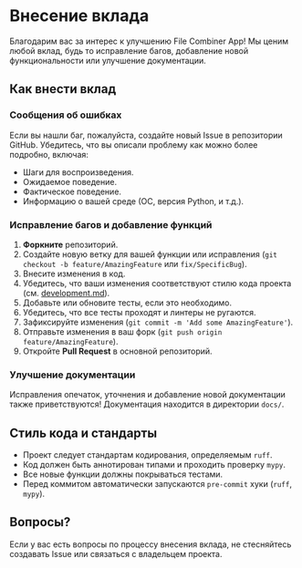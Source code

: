 # Внесение вклада

Благодарим вас за интерес к улучшению File Combiner App! Мы ценим любой вклад, будь то исправление багов, добавление новой функциональности или улучшение документации.

## Как внести вклад

### Сообщения об ошибках

Если вы нашли баг, пожалуйста, создайте новый Issue в репозитории GitHub. Убедитесь, что вы описали проблему как можно более подробно, включая:

*   Шаги для воспроизведения.
*   Ожидаемое поведение.
*   Фактическое поведение.
*   Информацию о вашей среде (ОС, версия Python, и т.д.).

### Исправление багов и добавление функций

1.  **Форкните** репозиторий.
2.  Создайте новую ветку для вашей функции или исправления (`git checkout -b feature/AmazingFeature` или `fix/SpecificBug`).
3.  Внесите изменения в код.
4.  Убедитесь, что ваши изменения соответствуют стилю кода проекта (см. [development.md](development.md)).
5.  Добавьте или обновите тесты, если это необходимо.
6.  Убедитесь, что все тесты проходят и линтеры не ругаются.
7.  Зафиксируйте изменения (`git commit -m 'Add some AmazingFeature'`).
8.  Отправьте изменения в ваш форк (`git push origin feature/AmazingFeature`).
9.  Откройте **Pull Request** в основной репозиторий.

### Улучшение документации

Исправления опечаток, уточнения и добавление новой документации также приветствуются! Документация находится в директории `docs/`.

## Стиль кода и стандарты

*   Проект следует стандартам кодирования, определяемым `ruff`.
*   Код должен быть аннотирован типами и проходить проверку `mypy`.
*   Все новые функции должны покрываться тестами.
*   Перед коммитом автоматически запускаются `pre-commit` хуки (`ruff`, `mypy`).

## Вопросы?

Если у вас есть вопросы по процессу внесения вклада, не стесняйтесь создавать Issue или связаться с владельцем проекта.